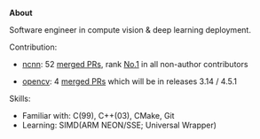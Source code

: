 **About**

Software engineer in compute vision & deep learning deployment.

Contribution:

- [ncnn](https://github.com/tencent/ncnn): 52 [merged PRs](https://github.com/tencent/ncnn/pulls?q=is%3Apr+author%3Azchrissirhcz+is%3Amerged), rank [No.1](https://github.com/Tencent/ncnn/graphs/contributors) in all non-author contributors

- [opencv](https://github.com/opencv/opencv): 4 [merged PRs](https://github.com/opencv/opencv/pulls?q=is%3Apr+author%3Azchrissirhcz+is%3Amerged) which will be in releases 3.14 / 4.5.1

Skills:

- Familiar with: C(99), C++(03), CMake, Git
- Learning: SIMD(ARM NEON/SSE; Universal Wrapper)

